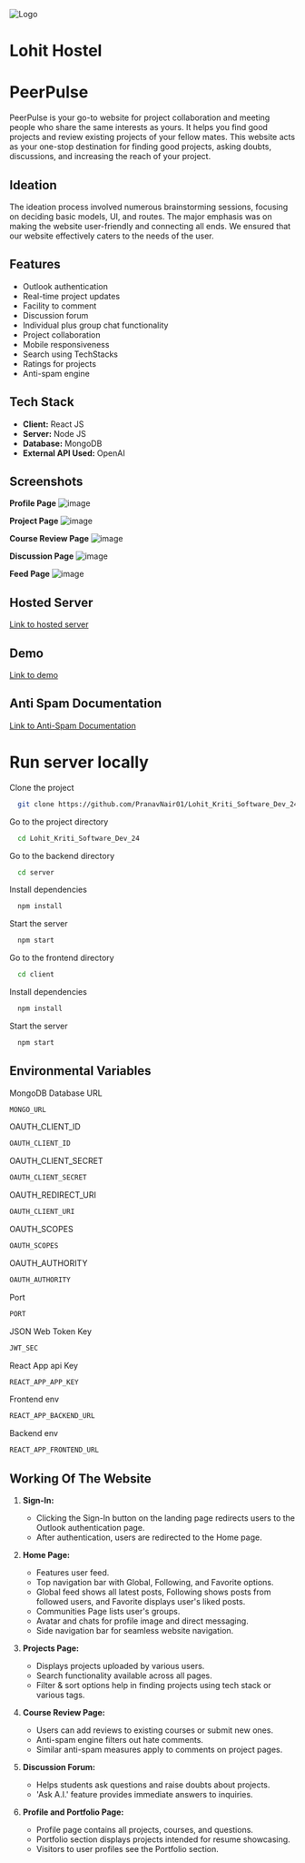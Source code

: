 ![Logo](https://i.postimg.cc/bJB8sym9/Group-14.png)
# Lohit Hostel 

 # PeerPulse

PeerPulse is your go-to website for project collaboration and meeting people who share the same interests as yours. It helps you find good projects and review existing projects of your fellow mates. This website acts as your one-stop destination for finding good projects, asking doubts, discussions, and increasing the reach of your project.

## Ideation

The ideation process involved numerous brainstorming sessions, focusing on deciding basic models, UI, and routes. The major emphasis was on making the website user-friendly and connecting all ends. We ensured that our website effectively caters to the needs of the user.

## Features

- Outlook authentication
- Real-time project updates
- Facility to comment
- Discussion forum
- Individual plus group chat functionality
- Project collaboration
- Mobile responsiveness
- Search using TechStacks
- Ratings for projects
- Anti-spam engine

## Tech Stack

- **Client:** React JS
- **Server:** Node JS
- **Database:** MongoDB
- **External API Used:** OpenAI

## Screenshots

**Profile Page**
![image](https://i.postimg.cc/PfV9sV7Y/Profile-page-final-1.png)

**Project Page**
![image](https://i.postimg.cc/zXVc7w07/Project.png)

**Course Review Page**
![image](https://i.postimg.cc/tgxbcQkr/Course.png)

**Discussion Page**
![image](https://i.postimg.cc/gJjJjBH8/Question-Feed-Final.png)

**Feed Page**
![image](https://i.postimg.cc/x1N3Jttr/Home.png)

## Hosted Server

[Link to hosted server](https://peerpulseweb.onrender.com/)

## Demo

[Link to demo](https://drive.google.com/file/d/1HPPAkJlU6Y7OihS5hAHQkJQtbP8uGaPr/view?usp=sharing)

## Anti Spam Documentation
[Link to Anti-Spam Documentation](https://colab.research.google.com/drive/1uDF2m61HGz_r7ooxiYkhZykL-mBpNMtG?usp=sharing)


# Run server locally

Clone the project

```bash
  git clone https://github.com/PranavNair01/Lohit_Kriti_Software_Dev_24
```

Go to the project directory

```bash
  cd Lohit_Kriti_Software_Dev_24
```

Go to the backend directory

```bash
  cd server
```

Install dependencies

```bash
  npm install
```

Start the server

```bash
  npm start
```

Go to the frontend directory

```bash
  cd client
```

Install dependencies

```bash
  npm install
```

Start the server

```bash
  npm start
```

## Environmental Variables
MongoDB Database URL 
```bash
MONGO_URL
```

OAUTH_CLIENT_ID
```bash
OAUTH_CLIENT_ID
```

OAUTH_CLIENT_SECRET
```bash
OAUTH_CLIENT_SECRET
```

OAUTH_REDIRECT_URI
```bash
OAUTH_CLIENT_URI
```

OAUTH_SCOPES
```bash
OAUTH_SCOPES
```

OAUTH_AUTHORITY
```bash
OAUTH_AUTHORITY
```

Port
```bash
PORT
```

JSON Web Token Key
```bash
JWT_SEC
```
React App api Key
```bash
REACT_APP_APP_KEY
```

Frontend env
```bash
REACT_APP_BACKEND_URL
```
Backend env
```bash
REACT_APP_FRONTEND_URL
```


## Working Of The Website

1. **Sign-In:**
   - Clicking the Sign-In button on the landing page redirects users to the Outlook authentication page.
   - After authentication, users are redirected to the Home page.

2. **Home Page:**
   - Features user feed.
   - Top navigation bar with Global, Following, and Favorite options.
   - Global feed shows all latest posts, Following shows posts from followed users, and Favorite displays user's liked posts.
   - Communities Page lists user's groups.
   - Avatar and chats for profile image and direct messaging.
   - Side navigation bar for seamless website navigation.

3. **Projects Page:**
   - Displays projects uploaded by various users.
   - Search functionality available across all pages.
   - Filter & sort options help in finding projects using tech stack or various tags.

4. **Course Review Page:**
   - Users can add reviews to existing courses or submit new ones.
   - Anti-spam engine filters out hate comments.
   - Similar anti-spam measures apply to comments on project pages.

5. **Discussion Forum:**
   - Helps students ask questions and raise doubts about projects.
   - 'Ask A.I.' feature provides immediate answers to inquiries.

6. **Profile and Portfolio Page:**
   - Profile page contains all projects, courses, and questions.
   - Portfolio section displays projects intended for resume showcasing.
   - Visitors to user profiles see the Portfolio section.

